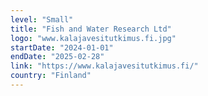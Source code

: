 ```yaml
---
level: "Small"
title: "Fish and Water Research Ltd"
logo: "www.kalajavesitutkimus.fi.jpg"
startDate: "2024-01-01"
endDate: "2025-02-28"
link: "https://www.kalajavesitutkimus.fi/"
country: "Finland"
---
```

